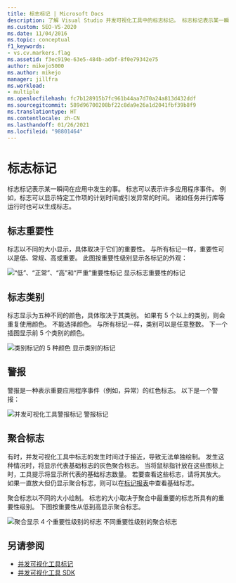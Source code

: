 ```yaml
---
title: 标志标记 | Microsoft Docs
description: 了解 Visual Studio 并发可视化工具中的标志标记。 标志标记表示某一瞬间在应用中发生的事。
ms.custom: SEO-VS-2020
ms.date: 11/04/2016
ms.topic: conceptual
f1_keywords:
- vs.cv.markers.flag
ms.assetid: f3ec919e-63e5-484b-adbf-8f0e79342e75
author: mikejo5000
ms.author: mikejo
manager: jillfra
ms.workload:
- multiple
ms.openlocfilehash: fc7b128915b7fc961b44aa7d70a24a813d432ddf
ms.sourcegitcommit: 589d96700208bf22c8da9e26a1d2041fbf39b8f9
ms.translationtype: HT
ms.contentlocale: zh-CN
ms.lasthandoff: 01/26/2021
ms.locfileid: "98801464"
---
```

# <a name="flag-markers"></a>标志标记
标志标记表示某一瞬间在应用中发生的事。 标志可以表示许多应用程序事件。 例如，标志可以显示特定工作项的计划时间或引发异常的时间。 诸如任务并行库等运行时也可以生成标志。

## <a name="flag-importance"></a>标志重要性
 标志以不同的大小显示，具体取决于它们的重要性。 与所有标记一样，重要性可以是低、常规、高或重要。  此图按重要性级别显示各标记的外观：

 ![“低”、“正常”、“高”和“严重”重要性标记](../profiling/media/cvmarkerimportance.png "CVMarkerImportance") 显示标志重要性的标记

## <a name="flag-category"></a>标志类别
 标志显示为五种不同的颜色，具体取决于其类别。 如果有 5 个以上的类别，则会重复使用颜色。 不能选择颜色。 与所有标记一样，类别可以是任意整数。 下一个插图显示前 5 个类别的颜色。

 ![类别标记的 5 种颜色](../profiling/media/cvmarkercategory.png "CVMarkerCategory") 显示类别的标记

## <a name="alerts"></a>警报
 警报是一种表示重要应用程序事件（例如，异常）的红色标志。  以下是一个警报：

 ![并发可视化工具警报标记](../profiling/media/cvmarkeralert.png "CVMarkerAlert") 警报标记

## <a name="aggregation-flags"></a>聚合标志
 有时，并发可视化工具中标志的发生时间过于接近，导致无法单独绘制。 发生这种情况时，将显示代表基础标志的灰色聚合标志。 当将鼠标指针放在这些图标上时，工具提示将显示所代表的基础标志数量。 若要查看这些标志，请将其放大。 如果一直放大但仍显示聚合标志，则可以在[标记报表](../profiling/markers-report.md)中查看基础标志。

 聚合标志以不同的大小绘制。 标志的大小取决于聚合中最重要的标志所具有的重要性级别。 下图按重要性从低到高显示聚合标志。

 ![聚合显示 4 个重要性级别的标志](../profiling/media/cvmarkeraggregate.png "CVMarkerAggregate") 不同重要性级别的聚合标志

## <a name="see-also"></a>另请参阅
- [并发可视化工具标记](../profiling/concurrency-visualizer-markers.md)
- [并发可视化工具 SDK](../profiling/concurrency-visualizer-sdk.md)